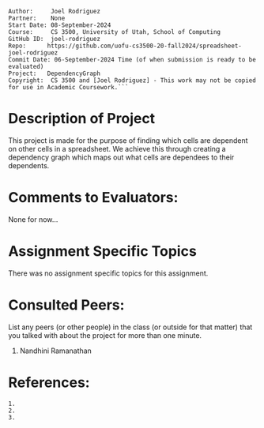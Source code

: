 ﻿```
Author:     Joel Rodriguez
Partner:    None
Start Date: 08-September-2024
Course:     CS 3500, University of Utah, School of Computing
GitHub ID:  joel-rodriguez
Repo:      https://github.com/uofu-cs3500-20-fall2024/spreadsheet-joel-rodriguez
Commit Date: 06-September-2024 Time (of when submission is ready to be evaluated)
Project:   DependencyGraph
Copyright:  CS 3500 and [Joel Rodriguez] - This work may not be copied for use in Academic Coursework.```
```
# Description of Project
This project is made for the purpose of finding which cells are dependent on other cells in a spreadsheet. We achieve this through 
creating a dependency graph which maps out what cells are dependees to their dependents.

# Comments to Evaluators:
None for now...

# Assignment Specific Topics
There was no assignment specific topics for this assignment.

# Consulted Peers:

List any peers (or other people) in the class (or outside for that matter) that you talked with about the project for more than one minute.

1. Nandhini Ramanathan

# References:

    1.
    2.
    3.
